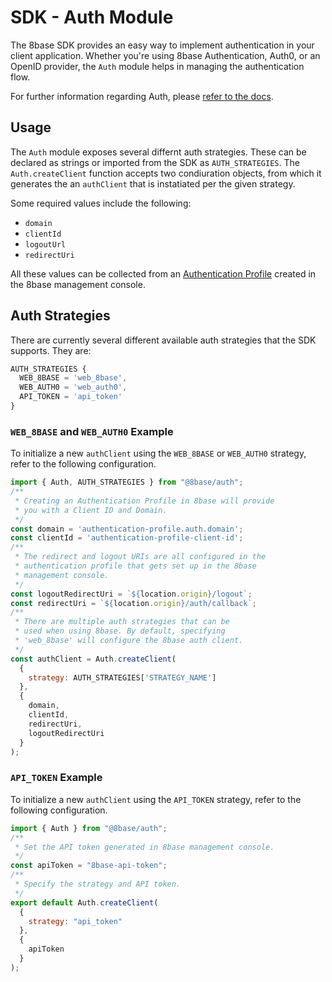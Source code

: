 # SDK - Auth Module
The 8base SDK provides an easy way to implement authentication in your client application. Whether you're using 8base Authentication, Auth0, or an OpenID provider, the `Auth` module helps in managing the authentication flow.

For further information regarding Auth, please [refer to the docs](https://docs.8base.com/docs/development-tools/sdk/auth).

## Usage
The `Auth` module exposes several differnt auth strategies. These can be declared as strings or imported from the SDK as `AUTH_STRATEGIES`. The `Auth.createClient` function accepts two condiuration objects, from which it generates the an `authClient` that is instatiated per the given strategy.

Some required values include the following:

* `domain`
* `clientId`
* `logoutUrl`
* `redirectUri`

All these values can be collected from an [Authentication Profile](https://docs.8base.com/docs/8base-console/authentication#authorization) created in the 8base management console. 

## Auth Strategies
There are currently several different available auth strategies that the SDK supports. They are:

```javascript
AUTH_STRATEGIES {
  WEB_8BASE = 'web_8base',
  WEB_AUTH0 = 'web_auth0',
  API_TOKEN = 'api_token'
}
```

### `WEB_8BASE` and `WEB_AUTH0` Example
To initialize a new `authClient` using the `WEB_8BASE` or `WEB_AUTH0` strategy, refer to the following configuration.

```javascript
import { Auth, AUTH_STRATEGIES } from "@8base/auth";
/**
 * Creating an Authentication Profile in 8base will provide 
 * you with a Client ID and Domain.
 */
const domain = 'authentication-profile.auth.domain';
const clientId = 'authentication-profile-client-id';
/**
 * The redirect and logout URIs are all configured in the 
 * authentication profile that gets set up in the 8base
 * management console.
 */
const logoutRedirectUri = `${location.origin}/logout`;
const redirectUri = `${location.origin}/auth/callback`;
/**
 * There are multiple auth strategies that can be 
 * used when using 8base. By default, specifying
 * 'web_8base' will configure the 8base auth client.
 */
const authClient = Auth.createClient(
  {
    strategy: AUTH_STRATEGIES['STRATEGY_NAME']
  },
  {
    domain,
    clientId,
    redirectUri,
    logoutRedirectUri
  }
);
```

### `API_TOKEN` Example
To initialize a new `authClient` using the `API_TOKEN` strategy, refer to the following configuration.

```javascript
import { Auth } from "@8base/auth";
/**
 * Set the API token generated in 8base management console.
 */
const apiToken = "8base-api-token";
/**
 * Specify the strategy and API token.
 */
export default Auth.createClient(
  {
    strategy: "api_token"
  },
  {
    apiToken
  }
);
```
